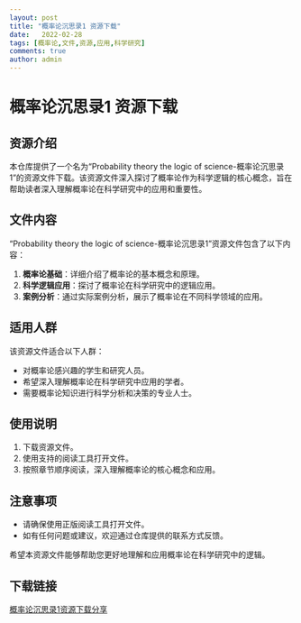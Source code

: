 ```yaml
---
layout: post
title: "概率论沉思录1 资源下载"
date:   2022-02-28
tags: [概率论,文件,资源,应用,科学研究]
comments: true
author: admin
---
```

# 概率论沉思录1 资源下载

## 资源介绍

本仓库提供了一个名为“Probability theory the logic of science-概率论沉思录1”的资源文件下载。该资源文件深入探讨了概率论作为科学逻辑的核心概念，旨在帮助读者深入理解概率论在科学研究中的应用和重要性。

## 文件内容

“Probability theory the logic of science-概率论沉思录1”资源文件包含了以下内容：

1. **概率论基础**：详细介绍了概率论的基本概念和原理。
2. **科学逻辑应用**：探讨了概率论在科学研究中的逻辑应用。
3. **案例分析**：通过实际案例分析，展示了概率论在不同科学领域的应用。

## 适用人群

该资源文件适合以下人群：

- 对概率论感兴趣的学生和研究人员。
- 希望深入理解概率论在科学研究中应用的学者。
- 需要概率论知识进行科学分析和决策的专业人士。

## 使用说明

1. 下载资源文件。
2. 使用支持的阅读工具打开文件。
3. 按照章节顺序阅读，深入理解概率论的核心概念和应用。

## 注意事项

- 请确保使用正版阅读工具打开文件。
- 如有任何问题或建议，欢迎通过仓库提供的联系方式反馈。

希望本资源文件能够帮助您更好地理解和应用概率论在科学研究中的逻辑。

## 下载链接

[概率论沉思录1资源下载分享](https://pan.quark.cn/s/c749778319d2)